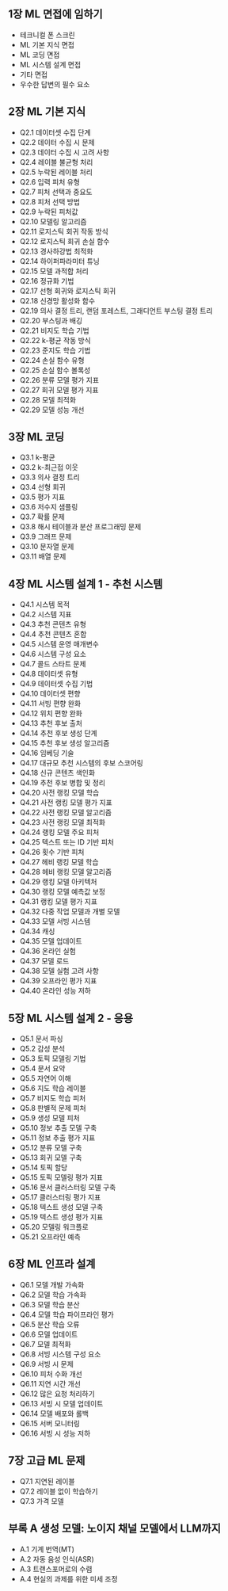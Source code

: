 ## 1장 ML 면접에 임하기
* 테크니컬 폰 스크린
* ML 기본 지식 면접
* ML 코딩 면접
* ML 시스템 설계 면접
* 기타 면접
* 우수한 답변의 필수 요소


## 2장 ML 기본 지식
* Q2.1 데이터셋 수집 단계
* Q2.2 데이터 수집 시 문제
* Q2.3 데이터 수집 시 고려 사항
* Q2.4 레이블 불균형 처리
* Q2.5 누락된 레이블 처리
* Q2.6 입력 피처 유형
* Q2.7 피처 선택과 중요도
* Q2.8 피처 선택 방법
* Q2.9 누락된 피처값
* Q2.10 모델링 알고리즘
* Q2.11 로지스틱 회귀 작동 방식
* Q2.12 로지스틱 회귀 손실 함수
* Q2.13 경사하강법 최적화
* Q2.14 하이퍼파라미터 튜닝
* Q2.15 모델 과적합 처리
* Q2.16 정규화 기법
* Q2.17 선형 회귀와 로지스틱 회귀
* Q2.18 신경망 활성화 함수
* Q2.19 의사 결정 트리, 랜덤 포레스트, 그래디언트 부스팅 결정 트리
* Q2.20 부스팅과 배깅
* Q2.21 비지도 학습 기법
* Q2.22 k-평균 작동 방식
* Q2.23 준지도 학습 기법
* Q2.24 손실 함수 유형
* Q2.25 손실 함수 볼록성
* Q2.26 분류 모델 평가 지표
* Q2.27 회귀 모델 평가 지표
* Q2.28 모델 최적화
* Q2.29 모델 성능 개선


## 3장 ML 코딩
* Q3.1 k-평균
* Q3.2 k-최근접 이웃
* Q3.3 의사 결정 트리
* Q3.4 선형 회귀
* Q3.5 평가 지표
* Q3.6 저수지 샘플링
* Q3.7 확률 문제
* Q3.8 해시 테이블과 분산 프로그래밍 문제
* Q3.9 그래프 문제
* Q3.10 문자열 문제
* Q3.11 배열 문제


## 4장 ML 시스템 설계 1 - 추천 시스템
* Q4.1 시스템 목적
* Q4.2 시스템 지표
* Q4.3 추천 콘텐츠 유형
* Q4.4 추천 콘텐츠 혼합
* Q4.5 시스템 운영 매개변수
* Q4.6 시스템 구성 요소
* Q4.7 콜드 스타트 문제
* Q4.8 데이터셋 유형
* Q4.9 데이터셋 수집 기법
* Q4.10 데이터셋 편향
* Q4.11 서빙 편향 완화
* Q4.12 위치 편향 완화
* Q4.13 추천 후보 출처
* Q4.14 추천 후보 생성 단계
* Q4.15 추천 후보 생성 알고리즘
* Q4.16 임베딩 기술
* Q4.17 대규모 추천 시스템의 후보 스코어링
* Q4.18 신규 콘텐츠 색인화
* Q4.19 추천 후보 병합 및 정리
* Q4.20 사전 랭킹 모델 학습
* Q4.21 사전 랭킹 모델 평가 지표
* Q4.22 사전 랭킹 모델 알고리즘
* Q4.23 사전 랭킹 모델 최적화
* Q4.24 랭킹 모델 주요 피처
* Q4.25 텍스트 또는 ID 기반 피처
* Q4.26 횟수 기반 피처
* Q4.27 헤비 랭킹 모델 학습
* Q4.28 헤비 랭킹 모델 알고리즘
* Q4.29 랭킹 모델 아키텍처
* Q4.30 랭킹 모델 예측값 보정
* Q4.31 랭킹 모델 평가 지표
* Q4.32 다중 작업 모델과 개별 모델
* Q4.33 모델 서빙 시스템
* Q4.34 캐싱
* Q4.35 모델 업데이트
* Q4.36 온라인 실험
* Q4.37 모델 로드
* Q4.38 모델 실험 고려 사항
* Q4.39 오프라인 평가 지표
* Q4.40 온라인 성능 저하


## 5장 ML 시스템 설계 2 - 응용
* Q5.1 문서 파싱
* Q5.2 감성 분석
* Q5.3 토픽 모델링 기법
* Q5.4 문서 요약
* Q5.5 자연어 이해
* Q5.6 지도 학습 레이블
* Q5.7 비지도 학습 피처
* Q5.8 판별적 문제 피처
* Q5.9 생성 모델 피처
* Q5.10 정보 추출 모델 구축
* Q5.11 정보 추출 평가 지표
* Q5.12 분류 모델 구축
* Q5.13 회귀 모델 구축
* Q5.14 토픽 할당
* Q5.15 토픽 모델링 평가 지표
* Q5.16 문서 클러스터링 모델 구축
* Q5.17 클러스터링 평가 지표
* Q5.18 텍스트 생성 모델 구축
* Q5.19 텍스트 생성 평가 지표
* Q5.20 모델링 워크플로
* Q5.21 오프라인 예측


## 6장 ML 인프라 설계
* Q6.1 모델 개발 가속화
* Q6.2 모델 학습 가속화
* Q6.3 모델 학습 분산
* Q6.4 모델 학습 파이프라인 평가
* Q6.5 분산 학습 오류
* Q6.6 모델 업데이트
* Q6.7 모델 최적화
* Q6.8 서빙 시스템 구성 요소
* Q6.9 서빙 시 문제
* Q6.10 피처 수화 개선
* Q6.11 지연 시간 개선
* Q6.12 많은 요청 처리하기
* Q6.13 서빙 시 모델 업데이트
* Q6.14 모델 배포와 롤백
* Q6.15 서버 모니터링
* Q6.16 서빙 시 성능 저하


## 7장 고급 ML 문제
* Q7.1 지연된 레이블
* Q7.2 레이블 없이 학습하기
* Q7.3 가격 모델


## 부록 A 생성 모델: 노이지 채널 모델에서 LLM까지
* A.1 기계 번역(MT)
* A.2 자동 음성 인식(ASR)
* A.3 트랜스포머로의 수렴
* A.4 현실의 과제를 위한 미세 조정
